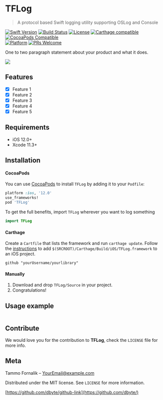 # TFLog
> A protocol based Swift logging utility supporting OSLog and Console

[![Swift Version][swift-image]][swift-url]
[![Build Status][travis-image]][travis-url]
[![License][license-image]][license-url]
[![Carthage compatible](https://img.shields.io/badge/Carthage-compatible-4BC51D.svg?style=flat)](https://github.com/Carthage/Carthage)
[![CocoaPods Compatible](https://img.shields.io/cocoapods/v/EZSwiftExtensions.svg)](https://img.shields.io/cocoapods/v/LFAlertController.svg)  
[![Platform](https://img.shields.io/cocoapods/p/LFAlertController.svg?style=flat)](http://cocoapods.org/pods/LFAlertController)
[![PRs Welcome](https://img.shields.io/badge/PRs-welcome-brightgreen.svg?style=flat-square)](http://makeapullrequest.com)

One to two paragraph statement about your product and what it does.

![](header.png)

## Features

- [x] Feature 1
- [x] Feature 2
- [x] Feature 3
- [x] Feature 4
- [x] Feature 5

## Requirements

- iOS 12.0+
- Xcode 11.3+

## Installation

#### CocoaPods
You can use [CocoaPods](http://cocoapods.org/) to install `TFLog` by adding it to your `Podfile`:

```ruby
platform :ios, '12.0'
use_frameworks!
pod 'TFLog'
```

To get the full benefits, import `TFLog` wherever you want to log something

``` swift
import TFLog
```
#### Carthage
Create a `Cartfile` that lists the framework and run `carthage update`. Follow the [instructions](https://github.com/Carthage/Carthage#if-youre-building-for-ios) to add `$(SRCROOT)/Carthage/Build/iOS/TFLog.framework` to an iOS project.

```
github "yourUsername/yourlibrary"
```
#### Manually
1. Download and drop ```TFLog/Source``` in your project.  
2. Congratulations!  

## Usage example

```swift

```

## Contribute

We would love you for the contribution to **TFLog**, check the ``LICENSE`` file for more info.

## Meta

Tammo Fornalik – YourEmail@example.com

Distributed under the MIT license. See ``LICENSE`` for more information.

[https://github.com/dbyte/github-link](https://github.com/dbyte/)

[swift-image]:https://img.shields.io/badge/swift-5.0-orange.svg
[swift-url]: https://swift.org/
[license-image]: https://img.shields.io/badge/License-MIT-blue.svg
[license-url]: LICENSE
[travis-image]: https://img.shields.io/travis/dbyte/node-datadog-metrics/master.svg?style=flat-square
[travis-url]: https://travis-ci.org/dbyte/node-datadog-metrics
